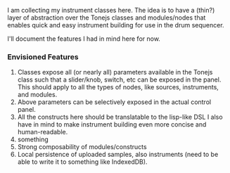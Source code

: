 I am collecting my instrument classes here. The idea is to have a (thin?) layer of abstraction over the Tonejs classes
and modules/nodes that enables quick and easy instrument building for use in the drum sequencer.

I'll document the features I had in mind here for now.

### Envisioned Features
1. Classes expose all (or nearly all) parameters available in the Tonejs class such that a slider/knob, switch, etc can
   be exposed in the panel. This should apply to all the types of nodes, like sources, instruments, and modules.
2. Above parameters can be selectively exposed in the actual control panel.
3. All the constructs here should be translatable to the lisp-like DSL I also have in mind to make instrument building
   even more concise and human-readable.
4. something
5. Strong composability of modules/constructs
6. Local persistence of uploaded samples, also instruments (need to be able to write it to something like IndexedDB).

